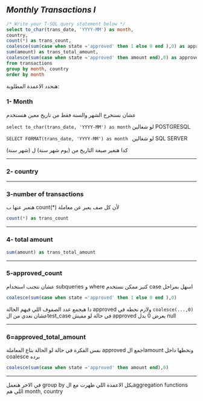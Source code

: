 ## _Monthly Transactions I_

```sql
/* Write your T-SQL query statement below */
select to_char(trans_date, 'YYYY-MM') as month,
country,
count(*) as trans_count,
coalesce(sum(case when state ='approved' then 1 else 0 end ),0) as approved_count,
sum(amount) as trans_total_amount,
coalesce(sum(case when state ='approved' then amount end),0) as approved_total_amount
from transactions
group by month, country
order by month
```
هنحدد الاعمدة المطلوبة:

### 1- Month
عشان نستخرج الشهر والسنة فقط من تاريخ معين هنستخدم

```select to_char(trans_date, 'YYYY-MM') as month``` لو شغالين POSTGRESQL

```SELECT FORMAT(trans_date, 'YYYY-MM') as month ``` لو شغالين SQL SERVER 

كدا هنغير صيغة التاريخ من (يوم شهر سنة) ل (شهر سنة)

---

### 2- country

---

### 3-number of transactions

هنعبر عنها ب count(*) لأن كل صف يعبر عن معاملة 
```sql
count(*) as trans_count
```

---

### 4- total amount

```sql
sum(amount) as trans_total_amount
```
---

### 5-approved_count

عشان نتجنب استخدام subqueries و where كتير ممكن نستخدم case اسهل بمراحل
```sql
coalesce(sum(case when state ='approved' then 1 else 0 end ),0)
```
دا هيجمع عدد الصفوف اللي فيهم الحالة approved ولازم نحطه في ```coalesce(...,0)``` عشان نعدي من الtest_case في حالة لو مفيش approved يعرض 0 بدل null

---

### 6=approved_total_amount

نفس الفكرة في حالة لو الحالة بتاع المعاملة approved اجمع الamount ونحطها داخل coalesce برده 

```sql
coalesce(sum(case when state ='approved' then amount end),0)
```

---

في الاخر هنعمل group by بكل الاعمدة اللي ظهرت مع الaggregation functions اللي هم month, country
